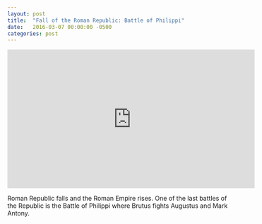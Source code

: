 ```yaml
---
layout: post
title:  "Fall of the Roman Republic: Battle of Philippi"
date:   2016-03-07 00:00:00 -0500
categories: post
---
```

<iframe width="560" height="315" src="https://www.youtube.com/embed/xYHi9FMj0rM" frameborder="0" allowfullscreen></iframe>

Roman Republic falls and the Roman Empire rises. One of the last battles of the Republic is the Battle of Philippi where Brutus fights Augustus and Mark Antony.
